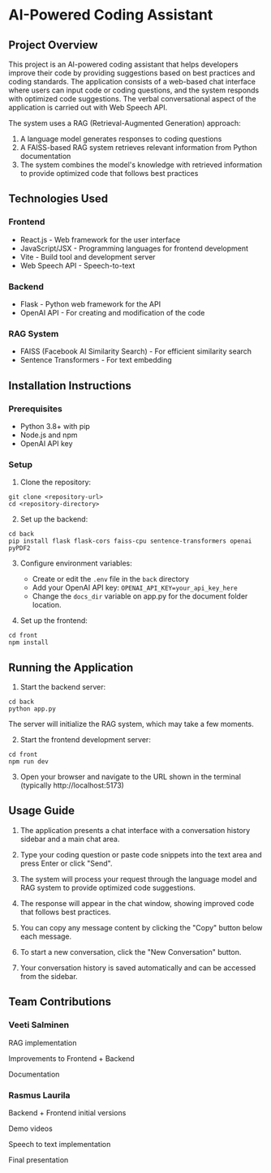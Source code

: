 # AI-Powered Coding Assistant

## Project Overview
This project is an AI-powered coding assistant that helps developers improve their code by providing suggestions based on best practices and coding standards. The application consists of a web-based chat interface where users can input code or coding questions, and the system responds with optimized code suggestions. The verbal conversational aspect of the application is carried out with Web Speech API.

The system uses a RAG (Retrieval-Augmented Generation) approach:
1. A language model generates responses to coding questions
2. A FAISS-based RAG system retrieves relevant information from Python documentation
3. The system combines the model's knowledge with retrieved information to provide optimized code that follows best practices

## Technologies Used

### Frontend
- React.js - Web framework for the user interface
- JavaScript/JSX - Programming languages for frontend development
- Vite - Build tool and development server
- Web Speech API - Speech-to-text

### Backend
- Flask - Python web framework for the API
- OpenAI API - For creating and modification of the code

### RAG System
- FAISS (Facebook AI Similarity Search) - For efficient similarity search
- Sentence Transformers - For text embedding


## Installation Instructions

### Prerequisites
- Python 3.8+ with pip
- Node.js and npm
- OpenAI API key

### Setup

1. Clone the repository:
```
git clone <repository-url>
cd <repository-directory>
```

2. Set up the backend:
```
cd back
pip install flask flask-cors faiss-cpu sentence-transformers openai pyPDF2
```

3. Configure environment variables:
   - Create or edit the `.env` file in the `back` directory
   - Add your OpenAI API key: `OPENAI_API_KEY=your_api_key_here`
   - Change the ```docs_dir``` variable on app.py for the document folder location.

4. Set up the frontend:
```
cd front
npm install
```

## Running the Application

1. Start the backend server:
```
cd back
python app.py
```
The server will initialize the RAG system, which may take a few moments.

2. Start the frontend development server:
```
cd front
npm run dev
```

3. Open your browser and navigate to the URL shown in the terminal (typically http://localhost:5173)

## Usage Guide

1. The application presents a chat interface with a conversation history sidebar and a main chat area.

2. Type your coding question or paste code snippets into the text area and press Enter or click "Send".

3. The system will process your request through the language model and RAG system to provide optimized code suggestions.

4. The response will appear in the chat window, showing improved code that follows best practices.

5. You can copy any message content by clicking the "Copy" button below each message.

6. To start a new conversation, click the "New Conversation" button.

7. Your conversation history is saved automatically and can be accessed from the sidebar.

## Team Contributions

### Veeti Salminen

RAG implementation

Improvements to Frontend + Backend

Documentation

### Rasmus Laurila

Backend + Frontend initial versions

Demo videos

Speech to text implementation

Final presentation
